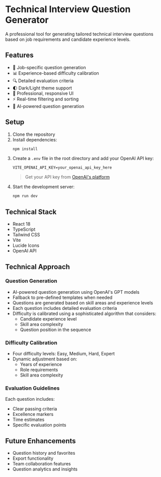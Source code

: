 # Technical Interview Question Generator

A professional tool for generating tailored technical interview questions based on job requirements and candidate experience levels.

## Features

- 🎯 Job-specific question generation
- 📊 Experience-based difficulty calibration
- 🔍 Detailed evaluation criteria
- 🌓 Dark/Light theme support
- 🎨 Professional, responsive UI
- ⚡ Real-time filtering and sorting
- 🤖 AI-powered question generation

## Setup

1. Clone the repository
2. Install dependencies:
   ```bash
   npm install
   ```
3. Create a `.env` file in the root directory and add your OpenAI API key:
   ```
   VITE_OPENAI_API_KEY=your_openai_api_key_here
   ```
   > Get your API key from [OpenAI's platform](https://platform.openai.com/api-keys)
4. Start the development server:
   ```bash
   npm run dev
   ```

## Technical Stack

- React 18
- TypeScript
- Tailwind CSS
- Vite
- Lucide Icons
- OpenAI API

## Technical Approach

### Question Generation
- AI-powered question generation using OpenAI's GPT models
- Fallback to pre-defined templates when needed
- Questions are generated based on skill areas and experience levels
- Each question includes detailed evaluation criteria
- Difficulty is calibrated using a sophisticated algorithm that considers:
  - Candidate experience level
  - Skill area complexity
  - Question position in the sequence

### Difficulty Calibration
- Four difficulty levels: Easy, Medium, Hard, Expert
- Dynamic adjustment based on:
  - Years of experience
  - Role requirements
  - Skill area complexity

### Evaluation Guidelines
Each question includes:
- Clear passing criteria
- Excellence markers
- Time estimates
- Specific evaluation points

## Future Enhancements

- Question history and favorites
- Export functionality
- Team collaboration features
- Question analytics and insights